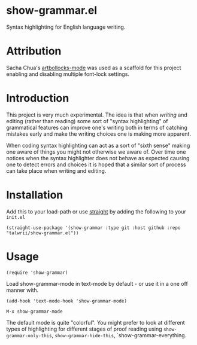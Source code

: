 # show-grammar.el

Syntax highlighting for English language writing.

# Attribution

Sacha Chua's [artbollocks-mode](https://github.com/sachac/artbollocks-mode) was used as a scaffold for this project enabling and disabling multiple font-lock settings.

# Introduction

This project is very much experimental. The idea is that when *writing* and editing (rather than reading) some sort of "syntax highlighting" of grammatical features can improve one's writing both in terms of catching mistakes early and make the writing choices one is making more apparent. 

When coding syntax highlighting can act as a sort of "sixth sense" making one aware of things you might not otherwise we aware of. Over time one notices when the syntax highlighter does not behave as expected causing one to detect errors and choices it is hoped that a similar sort of process can take place when writing and editing. 

# Installation

Add this to your load-path or use [straight](https://github.com/raxod502/straight.el) by adding the following to your `init.el`

```(straight-use-package '(show-grammar :type git :host github :repo "talwrii/show-grammar.el"))```

# Usage

```
(require 'show-grammar)
```

Load show-grammar-mode in text-mode by default - or use it in a one off manner with.

```
(add-hook 'text-mode-hook 'show-grammar-mode)
```

```M-x show-grammar-mode```

The default mode is quite "colorful". You might prefer to look at different types of highlighting for different stages of proof reading using `show-grammar-only-this`, `show-grammar-hide-this`, `show-grammar-everything.

